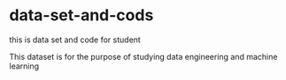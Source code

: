 # data-set-and-cods
this is data set and code for student 

This dataset is for the purpose of studying data engineering and machine learning
